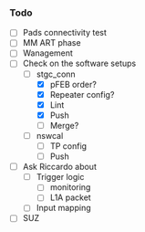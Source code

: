### Todo

- [ ] Pads connectivity test
- [ ] MM ART phase
- [ ] Wanagement
- [ ] Check on the software setups
  - [ ] stgc_conn
    - [x] pFEB order?
    - [x] Repeater config?
    - [x] Lint
    - [x] Push
    - [ ] Merge?
  - [ ] nswcal
    - [ ] TP config
    - [ ] Push
- [ ] Ask Riccardo about
  - [ ] Trigger logic
    - [ ] monitoring
    - [ ] L1A packet
  - [ ] Input mapping
- [ ] SUZ 
